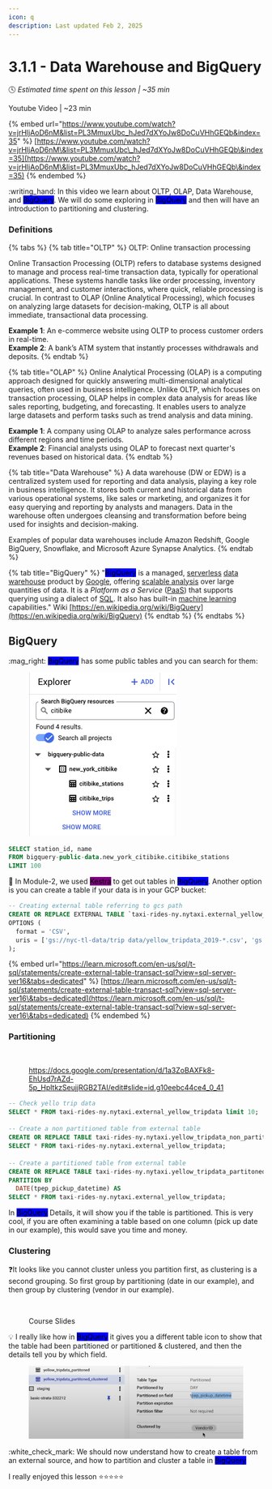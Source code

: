 ```yaml
---
icon: q
description: Last updated Feb 2, 2025
---
```


# 3.1.1 - Data Warehouse and BigQuery

:clock4:  _Estimated time spent on this lesson | \~35 min_

Youtube Video | \~23 min

{% embed url="https://www.youtube.com/watch?v=jrHljAoD6nM&list=PL3MmuxUbc_hJed7dXYoJw8DoCuVHhGEQb&index=35" %}
[https://www.youtube.com/watch?v=jrHljAoD6nM\&list=PL3MmuxUbc\_hJed7dXYoJw8DoCuVHhGEQb\&index=35](https://www.youtube.com/watch?v=jrHljAoD6nM\&list=PL3MmuxUbc_hJed7dXYoJw8DoCuVHhGEQb\&index=35)
{% endembed %}

:writing\_hand: In this video we learn about OLTP, OLAP, Data Warehouse, and <mark style="background-color:blue;">BigQuery</mark>. We will do some exploring in <mark style="background-color:blue;">BigQuery</mark> and then will have an introduction to partitioning and clustering.

### Definitions

{% tabs %}
{% tab title="OLTP" %}
OLTP: Online transaction processing

Online Transaction Processing (OLTP) refers to database systems designed to manage and process real-time transaction data, typically for operational applications. These systems handle tasks like order processing, inventory management, and customer interactions, where quick, reliable processing is crucial. In contrast to OLAP (Online Analytical Processing), which focuses on analyzing large datasets for decision-making, OLTP is all about immediate, transactional data processing.

**Example 1**: An e-commerce website using OLTP to process customer orders in real-time.\
**Example 2**: A bank’s ATM system that instantly processes withdrawals and deposits.
{% endtab %}

{% tab title="OLAP" %}
Online Analytical Processing (OLAP) is a computing approach designed for quickly answering multi-dimensional analytical queries, often used in business intelligence. Unlike OLTP, which focuses on transaction processing, OLAP helps in complex data analysis for areas like sales reporting, budgeting, and forecasting. It enables users to analyze large datasets and perform tasks such as trend analysis and data mining.

**Example 1**: A company using OLAP to analyze sales performance across different regions and time periods.\
**Example 2**: Financial analysts using OLAP to forecast next quarter's revenues based on historical data.
{% endtab %}

{% tab title="Data Warehouse" %}
A data warehouse (DW or EDW) is a centralized system used for reporting and data analysis, playing a key role in business intelligence. It stores both current and historical data from various operational systems, like sales or marketing, and organizes it for easy querying and reporting by analysts and managers. Data in the warehouse often undergoes cleansing and transformation before being used for insights and decision-making.

Examples of popular data warehouses include Amazon Redshift, Google BigQuery, Snowflake, and Microsoft Azure Synapse Analytics.
{% endtab %}

{% tab title="BigQuery" %}
"<mark style="background-color:blue;">BigQuery</mark> is a managed, [serverless](https://en.wikipedia.org/wiki/Serverless) [data warehouse](https://en.wikipedia.org/wiki/Data_warehouse) product by [Google](https://en.wikipedia.org/wiki/Google), offering [scalable analysis](https://en.wikipedia.org/wiki/Analysis) over large quantities of data. It is a _Platform as a Service_ ([PaaS](https://en.wikipedia.org/wiki/Cloud_computing#Platform_as_a_service_\(PaaS\))) that supports querying using a dialect of [SQL](https://en.wikipedia.org/wiki/SQL). It also has built-in [machine learning](https://en.wikipedia.org/wiki/Machine_learning) capabilities." Wiki [https://en.wikipedia.org/wiki/BigQuery](https://en.wikipedia.org/wiki/BigQuery)
{% endtab %}
{% endtabs %}

## BigQuery

:mag\_right: <mark style="background-color:blue;">BigQuery</mark> has some public tables and you can search for them:

<figure><img src="../../.gitbook/assets/Screen Shot 2025-02-04 at 6.07.20 PM.png" alt=""><figcaption></figcaption></figure>

```sql
SELECT station_id, name
FROM bigquery-public-data.new_york_citibike.citibike_stations
LIMIT 100
```

:eyes: In Module-2, we used <mark style="background-color:purple;">Kestra</mark> to get out tables in <mark style="background-color:blue;">BigQuery</mark>. Another option is you can create a table if your data is in your GCP bucket:

```sql
-- Creating external table referring to gcs path
CREATE OR REPLACE EXTERNAL TABLE `taxi-rides-ny.nytaxi.external_yellow_tripdata`
OPTIONS (
  format = 'CSV',
  uris = ['gs://nyc-tl-data/trip data/yellow_tripdata_2019-*.csv', 'gs://nyc-tl-data/trip data/yellow_tripdata_2020-*.csv']
);
```

{% embed url="https://learn.microsoft.com/en-us/sql/t-sql/statements/create-external-table-transact-sql?view=sql-server-ver16&tabs=dedicated" %}
[https://learn.microsoft.com/en-us/sql/t-sql/statements/create-external-table-transact-sql?view=sql-server-ver16\&tabs=dedicated](https://learn.microsoft.com/en-us/sql/t-sql/statements/create-external-table-transact-sql?view=sql-server-ver16\&tabs=dedicated)
{% endembed %}

### Partitioning

<figure><img src="https://lh7-rt.googleusercontent.com/slidesz/AGV_vUfvbluAQ8bNxMAWmNc_nBlvQQmxbJ1EF_ylSEupgQR3A-Y94ynrj1e2BTg-3AzL66UJlXSW8PWMDO7Ula-gubswj-eBHuOs8vDTrSsnm2qjvpwSseumPjDaNC5ViE9PX5wEpNSpTQDVrghtquqdBMHuqrSck4g=s2048?key=paeMfeNH865yUluq5ERR7g" alt=""><figcaption><p><a href="https://docs.google.com/presentation/d/1a3ZoBAXFk8-EhUsd7rAZd-5p_HpltkzSeujjRGB2TAI/edit#slide=id.g10eebc44ce4_0_41">https://docs.google.com/presentation/d/1a3ZoBAXFk8-EhUsd7rAZd-5p_HpltkzSeujjRGB2TAI/edit#slide=id.g10eebc44ce4_0_41</a></p></figcaption></figure>

```sql
-- Check yello trip data
SELECT * FROM taxi-rides-ny.nytaxi.external_yellow_tripdata limit 10;

-- Create a non partitioned table from external table
CREATE OR REPLACE TABLE taxi-rides-ny.nytaxi.yellow_tripdata_non_partitoned AS
SELECT * FROM taxi-rides-ny.nytaxi.external_yellow_tripdata;

-- Create a partitioned table from external table
CREATE OR REPLACE TABLE taxi-rides-ny.nytaxi.yellow_tripdata_partitoned
PARTITION BY
  DATE(tpep_pickup_datetime) AS
SELECT * FROM taxi-rides-ny.nytaxi.external_yellow_tripdata;
```

In <mark style="background-color:blue;">BigQuery</mark> Details, it will show you if the table is partitioned. This is very cool, if you are often examining a table based on one column (pick up date in our example), this would save you time and money.

### Clustering

:question:It looks like you cannot cluster unless you partition first, as clustering is a second grouping. So first group by partitioning (date in our example), and then group by clustering (vendor in our example).&#x20;

<figure><img src="https://lh7-rt.googleusercontent.com/slidesz/AGV_vUcvfuT2jPUX2YtNUZfQgxJUcCqhIAb7SUpW_qBlC6Vv9ynLMtCaVP9zj5zocKEwItoTnJTisvEyVk6s7RJgP6wQkFdz6BG8P_N32rxyUv5bf49xMDv4Txsm-59HLQ6E2QdbrAgoS-F3qKVeIkeuYMoVeOfYlvrl=s2048?key=paeMfeNH865yUluq5ERR7g" alt=""><figcaption><p>Course Slides</p></figcaption></figure>

:bulb: I really like how in <mark style="background-color:blue;">BigQuery</mark> it gives you a different table icon to show that the table had been partitioned or partitioned & clustered, and then the details tell you by which field.

<figure><img src="../../.gitbook/assets/Screen Shot 2025-02-04 at 7.24.22 PM.png" alt=""><figcaption></figcaption></figure>

:white\_check\_mark: We should now understand how to create a table from an external source, and how to partition and cluster a table in <mark style="background-color:blue;">BigQuery</mark>

I really enjoyed this lesson :star::star::star::star::star:
